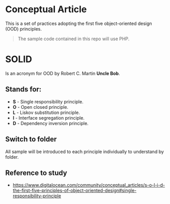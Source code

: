 # Conceptual Article

This is a set of practices adopting the first five object-oriented design (OOD) principles. 
> The sample code contained in this repo will use PHP.

# SOLID

Is an acronym for OOD by Robert C. Martin  **Uncle Bob**.

## Stands for:

- **S** - Single responsibility principle.
- **O** - Open closed principle.
- **L** - Liskov substitution principle.
- **I** - Interface segregation principle.
- **D** - Dependency inversion principle.

## Switch to folder

All sample will be introduced to each principle individually to understand by folder.

## Reference to study

- https://www.digitalocean.com/community/conceptual_articles/s-o-l-i-d-the-first-five-principles-of-object-oriented-design#single-responsibility-principle